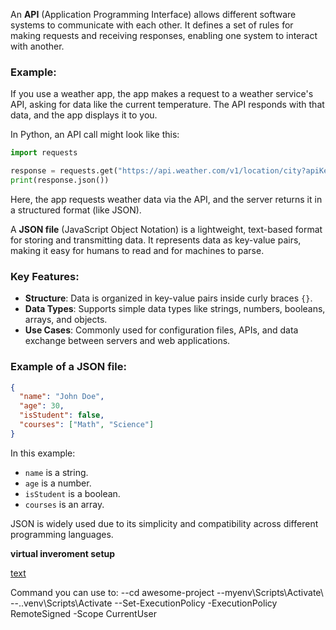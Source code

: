 An **API** (Application Programming Interface) allows different software systems to communicate with each other. It defines a set of rules for making requests and receiving responses, enabling one system to interact with another.

### Example:
If you use a weather app, the app makes a request to a weather service's API, asking for data like the current temperature. The API responds with that data, and the app displays it to you.

In Python, an API call might look like this:

```python
import requests

response = requests.get("https://api.weather.com/v1/location/city?apiKey=your_key")
print(response.json())
```

Here, the app requests weather data via the API, and the server returns it in a structured format (like JSON).



A **JSON file** (JavaScript Object Notation) is a lightweight, text-based format for storing and transmitting data. It represents data as key-value pairs, making it easy for humans to read and for machines to parse.

### Key Features:
- **Structure**: Data is organized in key-value pairs inside curly braces `{}`.
- **Data Types**: Supports simple data types like strings, numbers, booleans, arrays, and objects.
- **Use Cases**: Commonly used for configuration files, APIs, and data exchange between servers and web applications.

### Example of a JSON file:
```json
{
  "name": "John Doe",
  "age": 30,
  "isStudent": false,
  "courses": ["Math", "Science"]
}
```

In this example:
- `name` is a string.
- `age` is a number.
- `isStudent` is a boolean.
- `courses` is an array.

JSON is widely used due to its simplicity and compatibility across different programming languages.

**virtual inveroment setup**

[text](https://fastapi.tiangolo.com/virtual-environments/#add-gitignore)

Command you can use to:
--cd awesome-project
--myenv\Scripts\Activate\  
--.\.venv\Scripts\Activate
--Set-ExecutionPolicy -ExecutionPolicy RemoteSigned -Scope CurrentUser




